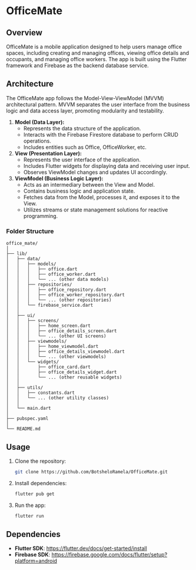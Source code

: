 # OfficeMate

## Overview
OfficeMate is a mobile application designed to help users manage office spaces, including creating and managing offices, viewing office details and occupants, and managing office workers. The app is built using the Flutter framework and Firebase as the backend database service.

## Architecture
The OfficeMate app follows the Model-View-ViewModel (MVVM) architectural pattern. MVVM separates the user interface from the business logic and data access layer, promoting modularity and testability.

1. **Model (Data Layer):**
   - Represents the data structure of the application.
   - Interacts with the Firebase Firestore database to perform CRUD operations.
   - Includes entities such as Office, OfficeWorker, etc.
2. **View (Presentation Layer):**
   - Represents the user interface of the application.
   - Includes Flutter widgets for displaying data and receiving user input.
   - Observes ViewModel changes and updates UI accordingly.
3. **ViewModel (Business Logic Layer):**
   - Acts as an intermediary between the View and Model.
   - Contains business logic and application state.
   - Fetches data from the Model, processes it, and exposes it to the View.
   - Utilizes streams or state management solutions for reactive programming.

### Folder Structure
```
office_mate/
│
├── lib/
│   ├── data/
│   │   ├── models/
│   │   │   ├── office.dart
│   │   │   ├── office_worker.dart
│   │   │   └── ... (other data models)
│   │   ├── repositories/
│   │   │   ├── office_repository.dart
│   │   │   ├── office_worker_repository.dart
│   │   │   └── ... (other repositories)
│   │   └── firebase_service.dart
│   │
│   ├── ui/
│   │   ├── screens/
│   │   │   ├── home_screen.dart
│   │   │   ├── office_details_screen.dart
│   │   │   └── ... (other UI screens)
│   │   ├── viewmodels/
│   │   │   ├── home_viewmodel.dart
│   │   │   ├── office_details_viewmodel.dart
│   │   │   └── ... (other viewmodels)
│   │   └── widgets/
│   │       ├── office_card.dart
│   │       ├── office_details_widget.dart
│   │       └── ... (other reusable widgets)
│   │
│   ├── utils/
│   │   ├── constants.dart
│   │   └── ... (other utility classes)
│   │
│   └── main.dart
│
├── pubspec.yaml
│
└── README.md
```

## Usage
1. Clone the repository:
   ```bash
   git clone https://github.com/BotsheloRamela/OfficeMate.git
   ```
2. Install dependencies:
   ```bash
   flutter pub get
   ```
3. Run the app:
    ```bash
   flutter run
   ```

## Dependencies
- **Flutter SDK**: https://flutter.dev/docs/get-started/install
- **Firebase SDK**: https://firebase.google.com/docs/flutter/setup?platform=android